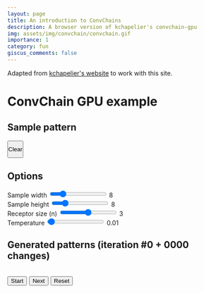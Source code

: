 ```yaml
---
layout: page
title: An introduction to ConvChains
description: A browser version of kchapelier's convchain-gpu
img: assets/img/convchain/convchain.gif
importance: 1
category: fun
giscus_comments: false
---
```


Adapted from [kchapelier's website](https://www.kchapelier.com/convchain-gpu-demo/continuous-example.html) to work with this site.

<div class="left-panel">
  <h1 clas="row d-flex align-items-center justify-content-center">ConvChain GPU example</h1>

  <h2 class="row d-flex align-items-center justify-content-center">Sample pattern</h2>
  <div class="row ">
    <div class="col d-flex align-items-center justify-content-center">
      <div class="sample-container">
          <canvas id="samplePattern" width="8" height="8" style="position:absolute; top: 50%; left: 50%; transform:translate(-50%, -50%); width:80px; height:80px; image-rendering: pixelated;"></canvas>
      </div>
    </div>
  </div>
  <div class="row d-flex align-items-center justify-content-center">
  <button id="clear" class="col-xs-1" style="padding: 10px 0;"> Clear </button>
  </div>

  <h2>Options</h2>
  <form class ="flex-column align-items-center justify-content-center">
      <div class="field option">
          <label for="sampleWidth">Sample width</label>
          <input type="range" id="sampleWidth" min="4" max="24" step="1" value="8" />
          <span class="value">8</span>
      </div>
      <div class="field option">
          <label for="sampleHeight">Sample height</label>
          <input type="range" id="sampleHeight" min="4" max="24" step="1" value="8" />
          <span class="value">8</span>
      </div>
      <div class="field option">
          <label for="receptorSize">Receptor size (n)</label>
          <input type="range" id="receptorSize" min="2" max="4" step="1" value="3" />
          <span class="value">3</span>
      </div>
      <div class="field option">
          <label for="temperature">Temperature</label>
          <input type="range" id="temperature" min="0" max="0.5" value="0.01" step="0.001" />
          <span class="value">0.01</span>
      </div>
  </form>
</div>
<div class="right-panel">
  <h2>Generated patterns (iteration #<span id="iteration">0 + 0000</span> changes)</h2>
  <div class="buttons">
    <h2><button id="play">Start</button> <button id="next">Next</button> <button id="reset">Reset</button></h2>
  </div>
  <div class="convchain-canvas row"></div>

</div>

<script>
(function(f){if(typeof exports==="object"&&typeof module!=="undefined"){module.exports=f()}else if(typeof define==="function"&&define.amd){define([],f)}else{var g;if(typeof window!=="undefined"){g=window}else if(typeof global!=="undefined"){g=global}else if(typeof self!=="undefined"){g=self}else{g=this}g.ConvChainGPU = f()}})(function(){var define,module,exports;return (function(){function r(e,n,t){function o(i,f){if(!n[i]){if(!e[i]){var c="function"==typeof require&&require;if(!f&&c)return c(i,!0);if(u)return u(i,!0);var a=new Error("Cannot find module '"+i+"'");throw a.code="MODULE_NOT_FOUND",a}var p=n[i]={exports:{}};e[i][0].call(p.exports,function(r){var n=e[i][1][r];return o(n||r)},p,p.exports,r,e,n,t)}return n[i].exports}for(var u="function"==typeof require&&require,i=0;i<t.length;i++)o(t[i]);return o}return r})()({1:[function(require,module,exports){
"use strict";

const Context = require('./webgl2/context');

/**
 * ConvChainGPU constructor.
 *
 * @param {Array|Uint8Array} sample Sample pattern as a flat array or a 2D array.
 * @param {int} [sampleSize] Indicate the width and height of the sample when used with a flat array, if omitted assume the sample is a square
 * @constructor
 */
function ConvChainGPU (sample, sampleSize) {
  this.context = new Context();

  this.textureWeights = null;
  this.texturesField = null;

  this.width = 16;
  this.height = 16;

  this.createProgram();
  this.setSample(sample, sampleSize);
}

/**
 * Create the program used to execute the convchain algorithm.
 *
 * @private
 */
ConvChainGPU.prototype.createProgram = function () {
  this.program = this.context.createProgram(
    `
    in vec3 position;

    void main() {
        gl_Position = vec4(position, 1.0);
    }
    `,
    `
    layout(location = 0) out vec4 fragColor;

    uniform sampler2D weights;
    uniform sampler2D field;
    uniform vec2 resolution;
    uniform float temperature;
    uniform float n;
    uniform float iteration;
    uniform float seed;

    #define rng() fract(seed * iteration * iteration * 0.1981 + 1. + sin(seed * 1453. + dot(gl_FragCoord.xy, vec2(12.9898, 4.1414 + sin(seed * 4801. + iteration*0.1393)))) * 43758.5453)
    #define pixelPicking(n,coord,frame) (mod(floor(n*n*0.5+1.)*frame, n*n) == mod(floor(coord.x), n) + mod(floor(coord.y), n) * n)

    #define getFieldValue(coord) round(mod(texelFetch(field, ivec2(coord.xy), 0).r + 0.00001, 2.))
    #define getRawFieldValue(coord) round(texelFetch(field, ivec2(coord.xy), 0).r + 0.00001)
    #define getWeightValue(index) texelFetch(weights, ivec2(mod(index, 1024.), floor((index) / 1024.)), 0).r

    float convchain (vec2 coord) {
      float q = 1.;
      float value = getRawFieldValue(coord);

      for (float syo = 1. - n; syo <= n - 1.; syo++) {
        for (float sxo = 1. - n; sxo <= n - 1.; sxo++) {
          float ind = 0.;
          float difference = 0.;

          for (float dy = 0.; dy < n; dy++) {
            for (float dx = 0.; dx < n; dx++) {
              float power = pow(2., dy * n + dx);
              vec2 ncoord = mod(coord + vec2(sxo + dx, syo + dy) + resolution.xy, resolution.xy);

              float nvalue = getFieldValue(ncoord);

              ind = ind + nvalue * power;

              if (ncoord.xy == coord.xy) {
                difference = mix(-power, power, nvalue);
              }
            }
          }

          q = q * getWeightValue(ind - difference) / getWeightValue(ind);
        }
      }

      if (value < 1.5 && pow(q, 1. / temperature) > rng()) {
        value = abs(value - 1.);
      }

      return value;
    }

    void main () {
      fragColor = pixelPicking(n, gl_FragCoord, iteration) ?
        vec4(convchain(floor(gl_FragCoord.xy)), 0., 0., 1.) :
        vec4(getRawFieldValue(floor(gl_FragCoord.xy)), 0., 0., 1.);
    }
    `,
    {
      resolution: '2f',
      weights: 't',
      field: 't',
      temperature: 'f',
      n: 'f',
      iteration: 'f',
      seed: 'f'
    }
  );
};

/**
 * Set the sample pattern
 * @param {Array|Uint8Array} sample Sample pattern as a flat array or a 2D array
 * @param {int|Array} [sampleSize] When used with a flat array indicate the width and height of the sample, if omitted assume the sample is a square
 *
 * @return {ConvChainGPU} Return self.
 */
ConvChainGPU.prototype.setSample = function (sample, sampleSize) {
  if (typeof sample[0] === 'number') {
    // assume flat array
    this.sample = sample;

    if (!sampleSize) {
      // assume square sample

      this.sampleWidth = this.sampleHeight = Math.sqrt(sample.length) | 0;
    } else {
      this.sampleWidth = typeof sampleSize === 'number' ? sampleSize : sampleSize[0];
      this.sampleHeight = typeof sampleSize === 'number' ? sampleSize : sampleSize[1];
    }
  } else {
    // assume 2D array
    this.sampleWidth = sample[0].length;
    this.sampleHeight = sample.length;

    const flatArray = new Uint8Array(this.sampleWidth * this.sampleHeight);

    for (let y = 0; y < this.sampleHeight; y++) {
      for (let x = 0; x < this.sampleWidth; x++) {
        flatArray[x + y * this.sampleWidth] = sample[y][x];
      }
    }

    this.sample = flatArray;
  }

  // invalidate cached weights
  this.cachedN = null;

  return this;
};

function processWeights (context, sample, sampleWidth, sampleHeight, n) {
  const count = (1 << (n * n));
  const width = Math.min(1024, count);
  const height = Math.max(1, count / width);
  const weights = new Float32Array(4 * width * height);

  function pattern (fn) {
    const result = new Array(n * n);

    for (let y = 0; y < n; y++) {
      for (let x = 0; x < n; x++) {
        result[x + y * n] = fn(x, y);
      }
    }

    return result;
  }

  function rotate (p) {
    return pattern(function (x, y) { return p[n - 1 - y + x * n]; });
  }

  function reflect (p) {
    return pattern(function (x, y) { return p[n - 1 - x + y * n]; });
  }

  function index (p) {
    let result = 0;
    let power = 1;

    for (let i = 0; i < p.length; i++) {
      result += p[p.length - 1 - i] ? power : 0;
      power *= 2;
    }

    return result;
  }

  for (let y = 0; y < sampleHeight; y++) {
    for (let x = 0; x < sampleWidth; x++) {
      const p0 = pattern(function (dx, dy) { return sample[((x + dx) % sampleWidth) + ((y + dy) % sampleHeight) * sampleWidth]; });
      const p1 = rotate(p0);
      const p2 = rotate(p1);
      const p3 = rotate(p2);
      const p4 = reflect(p0);
      const p5 = reflect(p1);
      const p6 = reflect(p2);
      const p7 = reflect(p3);

      weights[index(p0) * 4] += 1;
      weights[index(p1) * 4] += 1;
      weights[index(p2) * 4] += 1;
      weights[index(p3) * 4] += 1;
      weights[index(p4) * 4] += 1;
      weights[index(p5) * 4] += 1;
      weights[index(p6) * 4] += 1;
      weights[index(p7) * 4] += 1;
    }
  }

  for (let k = 0; k < count; k++) {
    if (weights[k * 4] <= 0) {
      weights[k * 4] = 0.1;
    }
  }

  return context.createTextureFromArray(weights, width, height, false);
}

/**
 * Get the weights for the sample pattern and the given receptor size.
 *
 * @param {int} n Receptor size, an integer in the range [2, 4].
 * @returns {Texture}
 * @private
 */
ConvChainGPU.prototype.getWeights = function (n) {
  if (n < 2 || n > 4) {
    throw new Error('ConvChainGPU: the receptor size must be in the [2, 4] range.')
  }
  // check if we have to generate new weights, otherwise return cached result
  if (this.cachedN !== n) {
    if (this.textureWeights) {
      this.textureWeights.dispose();
    }

    this.cachedN = n;
    this.textureWeights = processWeights(this.context, this.sample, this.sampleWidth, this.sampleHeight, n);
  }

  return this.textureWeights;
};

function generateBaseField (ctx, resultWidth, resultHeight) {
  const field = new Float32Array(resultWidth * resultHeight * 4);

  for (let i = 0; i < resultWidth * resultHeight; i++) {
    field[i * 4] = Math.random() < 0.5; // R
  }

  return [
    ctx.createTextureFromArray(field, resultWidth, resultHeight, true),
    ctx.createTextureFromArray(field, resultWidth, resultHeight, true)
  ];
}

/**
 * Set the field ConvChain should be applied on.
 *
 * @param {int} width Width of the field.
 * @param {int} height Height of the field.
 * @param {Uint8Array|Array} [values] Values to populate the field with.
 * @returns {ConvChainGPU} Return self.
 * @public
 */
ConvChainGPU.prototype.setField = function (width, height, values) {
  if (values && values.length !== width * height) {
    throw new Error('ConvChainGPU: Incorrect size for provided values.');
  }

  if (width < 4) {
    throw new Error('ConvChainGPU: Field width must be > 3.');
  }

  if (height < 4) {
    throw new Error('ConvChainGPU: Field height must be > 3.');
  }

  if (this.texturesField) {
    this.texturesField[0].dispose();
    this.texturesField[1].dispose();
    this.texturesField = null;
  }

  this.iteration = 0;
  this.width = width | 0;
  this.height = height | 0;

  if (values) {
    const field = new Float32Array(this.width * this.height * 4);

    for (let i = 0; i < this.width * this.height; i++) {
      field[i * 4] = Math.max(0, Math.round(values[(i % this.width) + (this.height - (i / this.width | 0) - 1) * this.width])); // R
    }

    this.texturesField = [
      this.context.createTextureFromArray(field, this.width, this.height, true),
      this.context.createTextureFromArray(field, this.width, this.height, true)
    ];
  }

  return this;
};

/**
 * Apply ConvChain on the field.
 *
 * @param {int} iterations Number of iterations to execute.
 * @param {int} n Receptor size, an integer in the range [2,4].
 * @param {float} temperature Temperature.
 * @param {float} [seed=0] Seed.
 * @returns {Texture} Generated pattern, returned as an object with the following methods : getUint8Array and getTexture.
 * @public
 */
ConvChainGPU.prototype.iterate = function (iterations, n, temperature, seed) {
  if (this.texturesField === null) {
    this.texturesField = generateBaseField(this.context, this.width, this.height);
  }

  seed = seed || 0;

  const textureWeights = this.getWeights(n);

  let frontTexture;
  let backTexture;

  for (let i = 0; i < iterations; i++) {
    frontTexture = this.texturesField[this.iteration%2];
    backTexture = this.texturesField[(this.iteration+1)%2];

    this.context.draw(
      this.program,
      {
        field: backTexture,
        weights: textureWeights,
        resolution: [this.width, this.height],
        temperature: temperature,
        n: n,
        iteration: this.iteration,
        seed: seed
      },
      frontTexture
    );

    this.iteration++;
  }

  return frontTexture;
};

/**
 * Free all the WebGL resources used by this instance.
 */
ConvChainGPU.prototype.dispose = function () {
  if (this.context) {
    if (this.texturesField) {
      this.texturesField[0].dispose();
      this.texturesField[1].dispose();
    }

    if (this.textureWeights) {
      this.textureWeights.dispose();
    }

    this.program.dispose();

    this.context.dispose();

    this.texturesField = null;
    this.context = null;
    this.textureWeights = null;
    this.program = null;
  }
};

/**
 * Returns whether the current environment supports all the feature necessary to use ConvChainGPU.
 *
 * @returns {boolean}
 */
ConvChainGPU.isSupported = function () {
  return Context.isSupported();
};

module.exports = ConvChainGPU;
},{"./webgl2/context":2}],2:[function(require,module,exports){
"use strict";

const Texture = require('./texture');
const Program = require('./program');

const planePositions = new Float32Array([-1, -1, 0, -1, 4, 0, 4, -1, 0]);

/**
 *
 * @constructor
 */
function Context () {
  this.canvas = document.createElement('canvas');
  this.width = this.canvas.width = this.height = this.canvas.height = 32;

  const options = {
    alpha: false,
    antialias: false,
    depth: false,
    stencil: false,
    powerPreference: 'high-performance',
    premultipliedAlpha: false,
    preserveDrawingBuffer: false
  };

  this.context = this.canvas.getContext('webgl2', options);
  this.context.getExtension('EXT_color_buffer_float');

  this.context.disable(this.context.DITHER);
  this.context.disable(this.context.DEPTH_TEST);
  this.context.disable(this.context.BLEND);

  // 1x1 opaque black texture
  this.defaultTexture = this.context.createTexture();
  this.context.bindTexture(this.context.TEXTURE_2D, this.defaultTexture);
  this.context.texImage2D(this.context.TEXTURE_2D, 0, this.context.RGBA, 1, 1, 0, this.context.RGBA, this.context.UNSIGNED_BYTE, new Uint8Array([0, 0, 0, 1]));
  this.context.texParameteri(this.context.TEXTURE_2D, this.context.TEXTURE_MAG_FILTER, this.context.NEAREST);
  this.context.texParameteri(this.context.TEXTURE_2D, this.context.TEXTURE_MIN_FILTER, this.context.NEAREST);

  this.positionBuffer = this.context.createBuffer();
  this.context.bindBuffer(this.context.ARRAY_BUFFER, this.positionBuffer);
  this.context.bufferData(this.context.ARRAY_BUFFER, planePositions, this.context.STATIC_DRAW);
}

/**
 * Update the size of the canvas.
 */
Context.prototype.setCanvasSize = function (width, height) {
  this.width = this.canvas.width = width;
  this.height = this.canvas.height = height;
  this.context.viewport(0, 0, this.width, this.height);
};

/**
 * Draw using the given program.
 *
 * @param {Program} program
 * @param {object} uniforms
 * @param {Texture|null}target
 */
Context.prototype.draw = function (program, uniforms, target) {
  if (target) {
    this.context.viewport(0, 0, target.width, target.height);
    this.context.bindFramebuffer(this.context.FRAMEBUFFER, target.getFrameBuffer());
  } else {
    this.context.viewport(0, 0, this.width, this.height);
    this.context.bindFramebuffer(this.context.FRAMEBUFFER, null);
  }

  if (this.lastUsedProgram !== program) {
    this.context.useProgram(program.getProgram());
    this.lastUsedProgram = program;
  }

  for (let i = 0; i < program.uniformsInfo.length; i++) {
    const uniform = program.uniformsInfo[i];
    const typeOfValue = typeof uniforms[uniform.id];
    const uniformValue = typeOfValue === 'undefined' ? uniform.defaultValue : uniforms[uniform.id];

    this.context[uniform.method].apply(this.context, [uniform.location].concat(uniformValue));
  }

  for (let i = 0; i < program.texturesInfo.length; i++) {
    const texture = program.texturesInfo[i];
    const textureValue = uniforms[texture.id];

    this.context.activeTexture(texture.textureUnit);
    this.context.bindTexture(this.context.TEXTURE_2D, textureValue && textureValue.isReady() ? textureValue.getTexture() : this.defaultTexture);
    this.context.uniform1i(texture.location, texture.textureNumber);
  }

  this.context.vertexAttribPointer(program.positionAttribute, 3, this.context.FLOAT, false, 0, 0);

  this.context.drawArrays(this.context.TRIANGLES, 0, 3);

  this.context.finish();
};

/**
 * Load an standard texture from an url.
 *
 * @param {string} url
 *
 * @returns {Texture}
 */
Context.prototype.loadTextureImage = function(url) {
  const texture = new Texture(this.context);

  const img = document.createElement('img');
  img.onload = () => {
    texture.initializeFromImage(img);
  };
  img.src = url;

  return texture;
};

/**
 * Create a texture from an array of values.
 *
 * @param {Float32Array} floatArray
 * @param {int} width
 * @param {int} height
 * @param {boolean} withFrameBuffer
 *
 * @returns {Texture}
 */
Context.prototype.createTextureFromArray = function (floatArray, width, height, withFrameBuffer) {
  const texture = new Texture(this.context);

  texture.initializeFromArray(floatArray, width, height, withFrameBuffer);

  return texture;
};

/**
 * Create program.
 *
 * @param {string} vertexShader
 * @param {string} fragmentShader
 * @param {object} uniforms
 *
 * @returns {Program}
 */
Context.prototype.createProgram = function (vertexShader, fragmentShader, uniforms) {
  return new Program(this.context, vertexShader, fragmentShader, uniforms);
};


Context.prototype.dispose = function () {
  const loseContextExt = this.context.getExtension('WEBGL_lose_context');

  this.context.deleteBuffer(this.positionBuffer);

  if (loseContextExt) {
    loseContextExt.loseContext();
  }

  this.positionBuffer = null;
  this.context = null;
};

/**
 * Check whether WebGl is supported on the device.
 *
 * @returns {boolean}
 */
Context.isSupported = function () {
  const canvas = document.createElement('canvas');
  canvas.width = canvas.height = 32;

  const context = canvas.getContext('webgl2');
  const colorBufferFloatExt = context ? context.getExtension('EXT_color_buffer_float') : null;
  const loseContextExt = context ? context.getExtension('WEBGL_lose_context') : null;

  const success = !!context && !!colorBufferFloatExt;

  if (loseContextExt) {
    loseContextExt.loseContext();
  }

  return success;
};

module.exports = Context;
},{"./program":3,"./texture":4}],3:[function(require,module,exports){
"use strict";

const types = {
  'f': {
    method: 'uniform1f',
    defaultValue: 0
  },
  '2f': {
    method: 'uniform2f',
    defaultValue: [0, 0]
  },
  '3f': {
    method: 'uniform3f',
    defaultValue: [0, 0, 0]
  },
  '4f': {
    method: 'uniform4f',
    defaultValue: [0, 0, 0, 0]
  }
};

/**
 *
 * @param {WebGLRenderingContext} context
 * @param {string} vertexShaderSrc
 * @param {string} fragmentShaderSrc
 * @param {object} uniforms
 * @param {object} defines
 *
 * @constructor
 */
function Program (context, vertexShaderSrc, fragmentShaderSrc, uniforms, defines) {
  this.context = context;
  this.initialize(vertexShaderSrc, fragmentShaderSrc, uniforms, defines);
}

/**
 * Initialize the shaders and program.
 *
 * @param {string} vertexShaderSrc
 * @param {string} fragmentShaderSrc
 * @param {object} uniforms
 * @param {object} defines
 *
 * @protected
 */
Program.prototype.initialize = function (vertexShaderSrc, fragmentShaderSrc, uniforms) {
  const quality = 'highp';

  vertexShaderSrc = `#version 300 es
    precision ${quality} float;
    precision ${quality} int;

    ${vertexShaderSrc}
  `;

  fragmentShaderSrc = `#version 300 es
    precision ${quality} float;
    precision ${quality} int;
    precision ${quality} sampler2D;

    ${fragmentShaderSrc}
  `;

  this.vertexShader = this.createShader(this.context.VERTEX_SHADER, vertexShaderSrc);
  this.fragmentShader = this.createShader(this.context.FRAGMENT_SHADER, fragmentShaderSrc);
  this.program = this.context.createProgram();

  this.context.attachShader(this.program, this.vertexShader);
  this.context.attachShader(this.program, this.fragmentShader);

  this.context.linkProgram(this.program);
  //this.context.validateProgram(this.program); //throw warning in firefox on mac

  //if (!this.context.getProgramParameter(this.program, this.context.LINK_STATUS)) {
  //  throw new Error('Could not initialise shaders: ' + this.context.getProgramInfoLog(this.program));
  //}

  const uniformsKeys = Object.keys(uniforms);
  this.uniformsInfo = [];
  this.texturesInfo = [];
  let textureNumber = 0;

  for (let i = 0; i < uniformsKeys.length; i++) {
    const uniform = uniformsKeys[i];
    const type = uniforms[uniform];

    if (type === 't') {
      this.texturesInfo.push({
        id: uniform,
        textureNumber: textureNumber,
        textureUnit: this.context['TEXTURE' + textureNumber],
        location: this.context.getUniformLocation(this.program, uniform)
      });

      textureNumber++;
    } else {
      this.uniformsInfo.push({
        id: uniform,
        method: types[type].method,
        defaultValue: types[type].defaultValue,
        location: this.context.getUniformLocation(this.program, uniform)
      });
    }
  }

  this.positionAttribute = this.context.getAttribLocation(this.program, 'position');
  this.context.enableVertexAttribArray(this.positionAttribute);
};


/**
 * Create a shader.
 *
 * @param {int} type FRAGMENT_SHADER or VERTEX_SHADER
 * @param {string} src Source of the shader
 * @returns {WebGLShader}
 */
Program.prototype.createShader = function (type, src) {
  const shader = this.context.createShader(type);
  this.context.shaderSource(shader, src);
  this.context.compileShader(shader);

  if (!this.context.getShaderParameter(shader, this.context.COMPILE_STATUS)) {
    throw new Error('Error creating shader : ' + this.context.getShaderInfoLog(shader) + '\n' + src);
  }

  return shader;
};

/**
 * Retrieve the WebGLProgram.
 *
 * @returns {WebGLProgram}
 * @public
 */
Program.prototype.getProgram = function () {
  return this.program;
};

/**
 * Free the resources used for the program.
 *
 * @public
 */
Program.prototype.dispose = function () {
  this.context.deleteProgram(this.program);
  this.context.deleteShader(this.vertexShader);
  this.context.deleteShader(this.fragmentShader);

  this.program = null;
  this.vertexShader = null;
  this.fragmentShader = null;
  this.context = null;
};

module.exports = Program;
},{}],4:[function(require,module,exports){
"use strict";

/**
 *
 * @param {WebGLRenderingContext} context
 *
 * @constructor
 */
function Texture (context) {
  this.context = context;
  this.ready = false;
  this.floatArray = null;
}

/**
 * Initialize the texture with a loaded image.
 *
 * @param img
 */
Texture.prototype.initializeFromImage = function (img) {
  if (this.context !== null) {
    this.width = img.naturalWidth || img.width;
    this.height = img.naturalHeight || img.height;
    this.texture = this.context.createTexture();
    this.context.bindTexture(this.context.TEXTURE_2D, this.texture);
    this.context.pixelStorei(this.context.UNPACK_FLIP_Y_WEBGL, true);
    this.context.texImage2D(this.context.TEXTURE_2D, 0, this.context.RGBA, this.context.RGBA, this.context.UNSIGNED_BYTE, img);
    this.context.pixelStorei(this.context.UNPACK_FLIP_Y_WEBGL, false);

    this.context.texParameteri(this.context.TEXTURE_2D, this.context.TEXTURE_WRAP_S, this.context.CLAMP_TO_EDGE);
    this.context.texParameteri(this.context.TEXTURE_2D, this.context.TEXTURE_WRAP_T, this.context.CLAMP_TO_EDGE);
    this.context.texParameteri(this.context.TEXTURE_2D, this.context.TEXTURE_MAG_FILTER, this.context.LINEAR);
    this.context.texParameteri(this.context.TEXTURE_2D, this.context.TEXTURE_MIN_FILTER, this.context.LINEAR);

    this.context.bindTexture(this.context.TEXTURE_2D, null);
    this.ready = true;
  }
};

/**
 * Initialize the texture with an array of float values.
 *
 * @param {Float32Array} floatArray
 * @param {int} width
 * @param {int} height
 * @param {boolean} withFrameBuffer
 */
Texture.prototype.initializeFromArray = function (floatArray, width, height, withFrameBuffer) {
  if (this.context !== null) {
    this.width = width;
    this.height = height;
    this.texture = this.context.createTexture();
    this.context.bindTexture(this.context.TEXTURE_2D, this.texture);
    this.context.pixelStorei(this.context.UNPACK_FLIP_Y_WEBGL, false);
    this.context.texImage2D(this.context.TEXTURE_2D, 0, this.context.RGBA32F, this.width, this.height, 0, this.context.RGBA, this.context.FLOAT, floatArray);

    this.context.texParameteri(this.context.TEXTURE_2D, this.context.TEXTURE_WRAP_S, this.context.CLAMP_TO_EDGE);
    this.context.texParameteri(this.context.TEXTURE_2D, this.context.TEXTURE_WRAP_T, this.context.CLAMP_TO_EDGE);
    this.context.texParameteri(this.context.TEXTURE_2D, this.context.TEXTURE_MAG_FILTER, this.context.NEAREST);
    this.context.texParameteri(this.context.TEXTURE_2D, this.context.TEXTURE_MIN_FILTER, this.context.NEAREST);

    if (withFrameBuffer) {
      this.frameBuffer = this.context.createFramebuffer();
      this.context.bindFramebuffer(this.context.FRAMEBUFFER, this.frameBuffer);
      this.context.framebufferTexture2D(this.context.FRAMEBUFFER, this.context.COLOR_ATTACHMENT0, this.context.TEXTURE_2D, this.texture, 0);
      this.context.bindFramebuffer(this.context.FRAMEBUFFER, null);
    }

    this.context.bindTexture(this.context.TEXTURE_2D, null);
    this.ready = true;
  }
};

/**
 * Retrieve the result as a Uint8Array.
 *
 * @returns {Uint8Array}
 * @public
 */
Texture.prototype.getUint8Array = function () {
  const floatArrayLength = 4 * this.width * this.height;
  const floatArray = (this.floatArray && this.floatArray.length === floatArrayLength) ? this.floatArray : new Float32Array(4 * this.width * this.height);
  const resultArray = new Uint8Array(this.width * this.height);

  this.context.bindFramebuffer(this.context.FRAMEBUFFER, this.frameBuffer);
  this.context.readPixels(0, 0, this.width, this.height, this.context.RGBA, this.context.FLOAT, floatArray, 0);
  this.context.bindFramebuffer(this.context.FRAMEBUFFER, null);

  for (let i = 0; i < resultArray.length; i++) {
    resultArray[(i % this.width) + (this.height - (i / this.width | 0) - 1) * this.width] = Math.round(floatArray[i * 4]);
  }

  this.floatArray = floatArray;

  return resultArray;
};

/**
 * Check whether the texture is ready to be used.
 *
 * @returns {boolean|*}
 */
Texture.prototype.isReady = function () {
  return this.ready;
};

/**
 * Return the texture.
 *
 * @returns {WebGLTexture|null}
 */
Texture.prototype.getTexture = function () {
  return this.texture;
};

/**
 * Return the framebuffer
 *
 * @returns {WebGLFramebuffer}
 */
Texture.prototype.getFrameBuffer = function () {
  return this.frameBuffer;
};

/**
 * Free the resources used for the texture.
 *
 * @public
 */
Texture.prototype.dispose = function () {
  if (this.frameBuffer) {
    this.context.deleteFramebuffer(this.frameBuffer);
  }

  this.context.deleteTexture(this.texture);

  this.texture = null;
  this.frameBuffer = null;
  this.context = null;
};

module.exports = Texture;
},{}]},{},[1])(1)
});
if(!ConvChainGPU.isSupported()) {

  alert('Your browser does not implement the required features to run ConvChainGPU');

} else {

  const options = {
    receptorSize: 3,
    temperature: 0.01,
    changes: 32,
    sampleWidth: 8,
    sampleHeight: 8,
    useTiles: 0
  };

  let previousSampleWidth = 8;
  let previousSampleHeight = 8;

  let sample = [
    1, 0, 0, 0, 0, 0, 0, 1,
    1, 0, 1, 1, 1, 1, 1, 1,
    1, 0, 0, 0, 0, 0, 0, 1,
    1, 0, 1, 1, 0, 1, 0, 1,
    1, 0, 1, 1, 0, 0, 0, 1,
    1, 0, 1, 1, 0, 1, 0, 1,
    1, 0, 0, 0, 0, 0, 0, 1,
    1, 1, 1, 1, 1, 1, 1, 1
  ]; //2D array

  const convchain = new ConvChainGPU(sample);
  convchain.setField(40, 40);
  document.querySelector('.convchain-canvas').appendChild(convchain.context.canvas);

  var samplePattern = document.getElementById('samplePattern'),
    sampleContext = samplePattern.getContext('2d'),
    drawMode = null;

  var resizeSample = function resizeSample () {
    var previousTestSample = sample;

    samplePattern.width = options.sampleWidth;
    samplePattern.height = options.sampleHeight;

    samplePattern.style.width = options.sampleWidth * 10 + 'px';
    samplePattern.style.height = options.sampleHeight * 10 + 'px';

    sample = new Array(options.sampleWidth * options.sampleHeight);

    sampleContext.fillStyle = '#000000';
    sampleContext.fillRect(0, 0, options.sampleWidth, options.sampleHeight);
    sampleContext.fillStyle = '#FFFFFF';

    for (var x = 0; x < options.sampleWidth; x++) {
      for (var y = 0; y < options.sampleHeight; y++) {
        if (x < previousSampleWidth && y < previousSampleHeight && previousTestSample[x + y * previousSampleWidth]) {
          sample[x + y * options.sampleWidth] = 1;
          sampleContext.fillRect(x, y, 1, 1);
        } else {
          sample[x + y * options.sampleWidth] = 0;
        }
      }
    }

    previousSampleWidth = options.sampleWidth;
    previousSampleHeight = options.sampleHeight;

    convchain.setSample(sample, [options.sampleWidth, options.sampleHeight]);
  };

  resizeSample();

  samplePattern.addEventListener('mousedown', function (e) {
    const x = e.offsetX / 10 | 0;
    const y = e.offsetY / 10 | 0;

    drawMode = (!sample[x + y * options.sampleWidth] ? 1 : 0);

    sample[x + y * options.sampleWidth] = drawMode;

    sampleContext.fillStyle = drawMode ? "#FFFFFF" : "#000000";

    sampleContext.fillRect(x, y, 1, 1);
  });

  function stopDrawMode () {
    if (drawMode !== null) {
      drawMode = null;
      convchain.setSample(sample, [options.sampleWidth, options.sampleHeight]);
    }
  }

  samplePattern.addEventListener('mouseup', stopDrawMode);
  samplePattern.addEventListener('mouseleave', stopDrawMode);

  samplePattern.addEventListener('mousemove', function (e) {
    if (drawMode !== null) {
      var x = e.offsetX / 10 | 0,
        y = e.offsetY / 10 | 0;

      sample[x + y * options.sampleWidth] = drawMode;
      sampleContext.fillRect(x, y, 1, 1);
    }
  });

  document.getElementById('clear').addEventListener('click', function () {
    for (var i = 0; i < sample.length; i++) {
      sample[i] = 0;
    }

    sampleContext.fillStyle = '#000000';
    sampleContext.fillRect(0, 0, options.sampleWidth, options.sampleHeight);

    convchain.setSample(sample, [options.sampleWidth, options.sampleHeight]);
  });

  var textureTiles1 = convchain.context.loadTextureImage('./dungeon_tiles-reduced.png');
  var textureTiles2 = convchain.context.loadTextureImage('./dungeon_tiles-reduced2.png');

  var program = convchain.context.createProgram(
    `
    in vec3 position;

    void main() {
      gl_Position = vec4(position, 1.0);
    }
    `,
    `
    #define rng() fract(40.3299 * sin(dot(floor(gl_FragCoord.xy / 16.), vec2(5.43939, 4.4938))))
    #define value(x, y) (mod(texelFetch(backgroundTexture, ivec2(gl_FragCoord.xy / 16.) + ivec2(x, y), 0).r + 0.0001, 2.) > 0.5)

    layout(location = 0) out vec4 fragColor;

    uniform sampler2D backgroundTexture;
    uniform sampler2D textureTiles;
    uniform vec2 resolution;
    uniform float useTiles;

    const ivec2 voidTile = ivec2(3, 0);
    const ivec2 voidTileVar1 = ivec2(4, 0);
    const ivec2 fallTile = ivec2(0, 1);
    const ivec2 fallTileVar1 = ivec2(1, 1);
    const ivec2 groundTile = ivec2(1, 3);
    const ivec2 groundTileVar1 = ivec2(3, 5);

    const ivec2 cornerDL = ivec2(0, 2);
    const ivec2 edgeD = ivec2(1, 2);
    const ivec2 edgeDVar1 = ivec2(2, 2);
    const ivec2 edgeDVar2 = ivec2(3, 2);
    const ivec2 cornerDR = ivec2(4, 2);

    const ivec2 edgeL = ivec2(0, 5);
    const ivec2 edgeLVar1 = ivec2(0, 4);
    const ivec2 edgeLVar2 = ivec2(0, 3);

    const ivec2 edgeR = ivec2(4, 5);
    const ivec2 edgeRVar1 = ivec2(4, 4);
    const ivec2 edgeRVar2 = ivec2(4, 3);

    const ivec2 cornerUL = ivec2(0, 6);
    const ivec2 edgeU = ivec2(1, 6);
    const ivec2 edgeUVar1 = ivec2(2, 6);
    const ivec2 edgeUVar2 = ivec2(3, 6);
    const ivec2 cornerUR = ivec2(4, 6);

    const ivec2 lineV = ivec2(5, 5);
    const ivec2 lineH = ivec2(6, 6);

    const ivec2 endL = ivec2(0, 0);
    const ivec2 endR = ivec2(1, 0);
    const ivec2 endU = ivec2(5, 2);
    const ivec2 endD = ivec2(5, 1);
    const ivec2 isolated = ivec2(2, 0);

    ivec2 map () {
      float r = rng();
      bool valueSelf = value(0, 0);
      bool valueBottom = value(0, -1);
      bool valueUp = value(0, 1);
      bool valueLeft = value(-1, 0);
      bool valueRight = value(1, 0);

      if (!valueSelf) {
        return valueUp ? (r < 0.97 ? fallTile : fallTileVar1) : (r < 0.97 ? voidTile : voidTileVar1);
      } else {
        if (!valueBottom && valueUp && valueLeft && valueRight) {
          return r < 0.9 ? edgeD : (r < 0.95 ? edgeDVar1 : edgeDVar2);
        }

        if (!valueUp && valueBottom && valueLeft && valueRight) {
          return r < 0.9 ? edgeU : (r < 0.95 ? edgeUVar1 : edgeUVar2);
        }

        if (!valueLeft && valueUp && valueBottom && valueRight) {
          return r < 0.9 ? edgeL : (r < 0.95 ? edgeLVar1 : edgeLVar2);
        }

        if (!valueRight && valueUp && valueBottom && valueLeft) {
          return r < 0.9 ? edgeR : (r < 0.95 ? edgeRVar1 : edgeRVar2);
        }

        if (!valueLeft && !valueUp && valueBottom && valueRight) {
          return cornerUL;
        }

        if (!valueLeft && !valueBottom && valueUp && valueRight) {
          return cornerDL;
        }

        if (!valueRight && !valueUp && valueBottom && valueLeft) {
          return cornerUR;
        }

        if (!valueRight && !valueBottom && valueUp && valueLeft) {
          return cornerDR;
        }

        if (valueRight && !valueLeft && !valueUp && !valueBottom) {
          return endL;
        }

        if (valueLeft && !valueRight && !valueUp && !valueBottom) {
          return endR;
        }

        if (valueBottom && !valueLeft && !valueUp && !valueRight) {
          return endU;
        }

        if (valueUp && !valueRight && !valueLeft && !valueBottom) {
          return endD;
        }

        if (!valueLeft && !valueRight && !valueUp && !valueBottom) {
          return isolated;
        }

        if (valueLeft && valueRight && !valueUp && !valueBottom) {
          return lineH;
        }

        if (!valueLeft && !valueRight && valueUp && valueBottom) {
          return lineV;
        }
      }

      return r < 0.97 ? groundTile : groundTileVar1;
    }

    void main () {
      if (useTiles > 0.5) {
        ivec2 inTileCoord = ivec2(mod(gl_FragCoord.xy, vec2(16.)));
        fragColor = texelFetch(textureTiles, map() * 16 + inTileCoord, 0);
      } else {
        fragColor = vec4(vec3(value(0, 0)), 1.);
      }
    }
    `,
    {
      backgroundTexture: 't',
      textureTiles: 't',
      resolution: '2f',
      useTiles: 'f'
    }
  );

  convchain.context.setCanvasSize(40 * 16, 40 * 16);

  var display = function display () {
    convchain.context.draw(program, {
      resolution: [convchain.width, convchain.height],
      backgroundTexture: texture,
      textureTiles: options.useTiles > 1 ? textureTiles2 : textureTiles1,
      useTiles: 0
    }, null);
  };

  var iterationElement = document.getElementById('iteration');

  var texture = null;
  var i = 0;
  var iterating = false;
  var forceDisplay = false;
  var changed = false;

  document.getElementById('reset').addEventListener('click', function () {
    texture = null;
    changed = false;
    i = 0;
    iterationElement.innerText = '0 + 0000';
    convchain.setField(40, 40);
  });

  document.getElementById('play').addEventListener('click', function () {
    iterating = !iterating;
    document.getElementById('play').innerText = iterating ? 'Stop' : 'Start';
  });

  document.getElementById('next').addEventListener('click', function () {
    iterating = false;
    _compute();
    _display();
  });

  function _compute () {
    texture = convchain.iterate(1, options.receptorSize, options.temperature);
    i += Math.pow(40 / options.receptorSize, 2) | 0;
  }

  function _display () {
    var remainder = (i % (40 * 40));
    iterationElement.innerText = (i / (40 * 40) | 0) + ' + ' + '0000'.substr(0, 4 - remainder.toString().length) + remainder;
    display();
  }

  var loop = function loop () {
    requestAnimationFrame(loop);
    if (iterating) {
      _compute();
    }

    if (iterating || forceDisplay) {
      _display();
      forceDisplay = false;
    }
  };

  requestAnimationFrame(loop);

  var inputs = document.querySelectorAll('.field input');

  for (let input of inputs) {
    const valueLabel = input.parentNode.querySelector('.value');
    const option = input.id;

    input.addEventListener('input', function () {
      options[option] = parseFloat(input.value);

      if (option === 'sampleWidth' || option === 'sampleHeight') {
        resizeSample();
      }

      if (option === 'useTiles') {
        forceDisplay = true;
        valueLabel.innerText = options[option] ? 'Tile set #' + options[option] : 'None';
      } else {
        valueLabel.innerText = input.value;
      }
    });
  }

}
</script>

<link
  defer
  rel="stylesheet"
  href="{{ '/assets/css/convchain.css' | relative_url | bust_file_cache }}"
>
